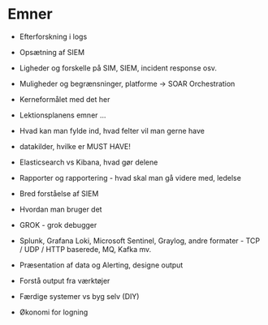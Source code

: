 # Emner

* Efterforskning i logs
* Opsætning af SIEM
* Ligheder og forskelle på SIM, SIEM, incident response osv.
* Muligheder og begrænsninger, platforme -> SOAR Orchestration
* Kerneformålet med det her
* Lektionsplanens emner ...

* Hvad kan man fylde ind, hvad felter vil man gerne have
- datakilder, hvilke er MUST HAVE!

* Elasticsearch vs Kibana, hvad gør delene

* Rapporter og rapportering - hvad skal man gå videre med, ledelse
* Bred forståelse af SIEM
* Hvordan man bruger det
* GROK - grok debugger
* Splunk, Grafana Loki, Microsoft Sentinel, Graylog, andre formater - TCP / UDP / HTTP baserede, MQ, Kafka mv.

* Præsentation af data og Alerting, designe output
* Forstå output fra værktøjer

* Færdige systemer vs byg selv (DIY)

* Økonomi for logning
